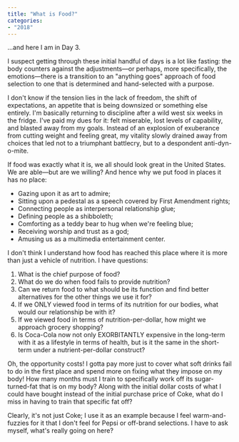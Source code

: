```yaml
---
title: "What is Food?"
categories:
- "2018"
---
```


...and here I am in Day 3.

I suspect getting through these initial handful of days is a lot like fasting: the body counters against the adjustments—or perhaps, more specifically, the emotions—there is a transition to an "anything goes" approach of food selection to one that is determined and hand-selected with a purpose.

I don't know if the tension lies in the lack of freedom, the shift of expectations, an appetite that is being downsized or something else entirely. I'm basically returning to discipline after a wild west six weeks in the fridge. I've paid my dues for it: felt miserable, lost levels of capability, and blasted away from my goals. Instead of an explosion of exuberance from cutting weight and feeling great, my vitality slowly drained away from choices that led not to a triumphant battlecry, but to a despondent anti-dyn-o-mite.

If food was exactly what it is, we all should look great in the United States. We are able—but are we willing? And hence why we put food in places it has no place:

* Gazing upon it as art to admire;
* Sitting upon a pedestal as a speech covered by First Amendment rights;
* Connecting people as interpersonal relationship glue;
* Defining people as a shibboleth;
* Comforting as a teddy bear to hug when we're feeling blue;
* Receiving worship and trust as a god;
* Amusing us as a multimedia entertainment center.

I don't think I understand how food has reached this place where it is more than just a vehicle of nutrition. I have questions:

1. What is the chief purpose of food?
2. What do we do when food fails to provide nutrition?
3. Can we return food to what should be its function and find better alternatives for the other things we use it for?
4. If we ONLY viewed food in terms of its nutrition for our bodies, what would our relationship be with it?
5. If we viewed food in terms of nutrition-per-dollar, how might we approach grocery shopping?
6. Is Coca-Cola now not only EXORBITANTLY expensive in the long-term with it as a lifestyle in terms of health, but is it the same in the short-term under a nutrient-per-dollar construct?

Oh, the opportunity costs! I gotta pay more just to cover what soft drinks fail to do in the first place and spend more on fixing what they impose on my body! How many months must I train to specifically work off its sugar-turned-fat that is on my body? Along with the initial dollar costs of what I could have bought instead of the initial purchase price of Coke, what do I miss in having to train that specific fat off?

Clearly, it's not just Coke; I use it as an example because I feel warm-and-fuzzies for it that I don't feel for Pepsi or off-brand selections. I have to ask myself, what's really going on here?
